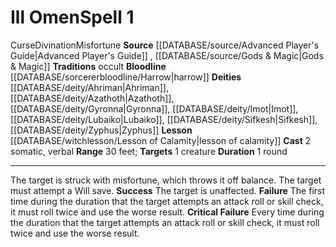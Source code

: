 ﻿---
actions: '[two-actions]'
area: null
bloodline: '[[DATABASE/sorcererbloodline/Harrow|Harrow]]'
component:
- Somatic
- Verbal
cost: null
deity:
- '[[DATABASE/deity/Ahriman|Ahriman]]'
- '[[DATABASE/deity/Azathoth|Azathoth]]'
- '[[DATABASE/deity/Gyronna|Gyronna]]'
- '[[DATABASE/deity/Imot|Imot]]'
- '[[DATABASE/deity/Lubaiko|Lubaiko]]'
- '[[DATABASE/deity/Sifkesh|Sifkesh]]'
- '[[DATABASE/deity/Zyphus|Zyphus]]'
domain: null
duration: 1 round
element: null
heighten: null
heighten_level: '1'
id: '696'
lesson: '[[DATABASE/witchlesson/Lesson of Calamity|Lesson of Calamity]]'
level: '1'
mystery: null
name: Ill Omen
patron_theme: null
range: 30 feet
rarity: Common
requirement: null
rus_type_level: null
saving_throw: null
school: Divination
source: '[[DATABASE/source/Advanced Player''s Guide|Advanced Player''s Guide]]'
target: 1 creature
tradition:
- Occult
trait:
- '[[DATABASE/trait/Curse|Curse]]'
- '[[DATABASE/trait/Divination|Divination]]'
- '[[DATABASE/trait/Misfortune|Misfortune]]'
trigger: null
type: Spell

---
# Ill Omen<span class="item-type">Spell 1</span>

<span class="item-trait">Curse</span><span class="item-trait">Divination</span><span class="item-trait">Misfortune</span>
**Source** [[DATABASE/source/Advanced Player's Guide|Advanced Player's Guide]] , [[DATABASE/source/Gods & Magic|Gods & Magic]] 
**Traditions** occult
**Bloodline** [[DATABASE/sorcererbloodline/Harrow|harrow]]
**Deities** [[DATABASE/deity/Ahriman|Ahriman]], [[DATABASE/deity/Azathoth|Azathoth]], [[DATABASE/deity/Gyronna|Gyronna]], [[DATABASE/deity/Imot|Imot]], [[DATABASE/deity/Lubaiko|Lubaiko]], [[DATABASE/deity/Sifkesh|Sifkesh]], [[DATABASE/deity/Zyphus|Zyphus]]
**Lesson** [[DATABASE/witchlesson/Lesson of Calamity|lesson of calamity]]
**Cast** <span class="action-icon">2</span> somatic, verbal
**Range** 30 feet; **Targets** 1 creature
**Duration** 1 round

---
The target is struck with misfortune, which throws it off balance. The target must attempt a Will save.
**Success** The target is unaffected.
**Failure** The first time during the duration that the target attempts an attack roll or skill check, it must roll twice and use the worse result.
**Critical Failure** Every time during the duration that the target attempts an attack roll or skill check, it must roll twice and use the worse result.